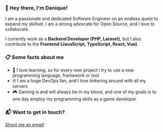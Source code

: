 ### 👋 Hey there, I'm Danique!

I am a passionate and dedicated Software Engineer on an endless quest to expand my skillset. I am a strong advocate for Open Source, and I love to collaborate.

I currently work as a __Backend Developer (PHP, Laravel)__, but I also contribute to the __Frontend (JavaScript, TypeScript, React, Vue)__.

### 📋 Some facts about me

- 🌱 I love learning, so for every new project I try to use a new programming language, framework or tool
- 🤓 I am a huge DevOps fan, and I love tinkering around with all my servers
- 🎮 Gaming is and will always be in my blood, and one of my goals is to one day employ my programming skills as a game developer

### 📬 Want to get in touch?

[Shoot me an email!](mailto:hello@dnwjn.dev)

<!--
**dnwjn/dnwjn** is a ✨ _special_ ✨ repository because its `README.md` (this file) appears on your GitHub profile.

Here are some ideas to get you started:

- 🔭 I’m currently working on ...
- 🌱 I’m currently learning ...
- 👯 I’m looking to collaborate on ...
- 🤔 I’m looking for help with ...
- 💬 Ask me about ...
- 📫 How to reach me: ...
- 😄 Pronouns: ...
- ⚡ Fun fact: ...
-->
